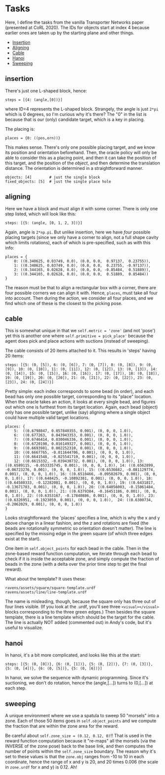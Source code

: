# Tasks

Here, I define the tasks from the vanilla Transporter Networks paper (presented
at CoRL 2020). The IDs for objects start at index 4 because earlier ones are
taken up by the starting plane and other things.

- [Insertion](#insertion)
- [Aligning](#aligning)
- [Cable](#cable)
- [Hanoi](#hanoi)
- [Sweeping](#sweeping)

## insertion

There's just one L-shaped block, hence:

```
steps = [{4: (angle,[0])}]
```

where ID=4 represents the L-shaped block. Strangely, the angle is just `2*pi`
which is 0 degrees, so I'm curious why it's there? The "0" in the list is
because that is our (only) candidate target, which is a key in placing.

The placing is:

```
places = {0: ((pos,orn))}
```

This makes sense. There's only one possible placing target, and we know its
position and orientation beforehand. Then, the oracle policy will only be able
to consider this as a placing point, and then it can take the position of this
target, and the position of the *object*, and then determine the translation
distance. The orientation is determined in a straightforward manner.

```
objects: [4]        # just the single block
fixed_objects: [5]  # just the single place hole
```


## aligning

Here we have a block and must align it with some corner. There is only one step
listed, which will look like this:


```
steps: [{5: (angle, [0, 1, 2, 3])}]
```

Again, angle is `2*np.pi`. But unlike insertion, here we have *four* possible
placing targets (since we only have a corner to align, not a full shape cavity
which limits rotations), each of which is pre-specified, such as with this info:

```
places = {
    0: ((0.340625, 0.03749, 0.0), (0.0, 0.0,  0.97137,  0.23755)),
    1: ((0.340625, 0.03749, 0.0), (0.0, 0.0,  0.23755, -0.97137)),
    2: ((0.344165, 0.02628, 0.0), (0.0, 0.0, -0.85484,  0.51889)),
    3: ((0.344165, 0.02628, 0.0), (0.0, 0.0,  0.51889,  0.85484))
}
```

The reason must be that to align a rectangular box with a corner, there are four
possible corners we can align it with. Hence, `places`, must take all four into
account. Then during the action, we consider all four places, and we find which
one of these is the closest to the picking pose.


## cable

This is somewhat unique in that we `self.metric = 'zone'` (and not 'pose') yet
this is another one where `self.primitive = pick_place'` because the agent does
pick and place actions with suctions (instead of sweeping).

The cable consists of 20 items attached to it. This results in 'steps' having 20
items:


```
steps: [{5: (0, [5]), 6: (0, [6]), 7: (0, [7]), 8: (0, [8]), 9: (0, [9]), 10: (0, [10]), 11: (0, [11]), 12: (0, [12]), 13: (0, [13]), 14: (0, [14]), 15: (0, [15]), 16: (0, [16]), 17: (0, [17]), 18: (0, [18]), 19: (0, [19]), 20: (0, [20]), 21: (0, [21]), 22: (0, [22]), 23: (0, [23]), 24: (0, [24])}]
```

Pretty simple: each index corresponds to some bead (in order), and each bead has
only one possible target, corresponding to its "place" location. When the oracle
takes an action, it looks at every single bead, and figures out which one is
furthest from its target location. Again, each bead (object) only has one
possible target, unlike (say) aligning where a single object could have multiple
valid target locations.

```
places: {
    5:  ((0.6798847, 0.057840355, 0.001), (0, 0, 0, 1.0)),
    6:  ((0.677263,  0.043943353, 0.001), (0, 0, 0, 1.0)),
    7:  ((0.6746414, 0.030046336, 0.001), (0, 0, 0, 1.0)),
    8:  ((0.6720198, 0.016149327, 0.001), (0, 0, 0, 1.0)),
    9:  ((0.6693981, 0.002252310, 0.001), (0, 0, 0, 1.0)),
    10: ((0.6667765, -0.011644706, 0.001), (0, 0, 0, 1.0)),
    11: ((0.6641548, -0.025541719, 0.001), (0, 0, 0, 1.0)),
    12: ((0.6615332, -0.039438732, 0.001), (0, 0, 0, 1.0)), 13: ((0.6589115, -0.053335745, 0.001), (0, 0, 0, 1.0)), 14: ((0.6562899, -0.06723276, 0.001), (0, 0, 0, 1.0)), 15: ((0.6536682, -0.081129774, 0.001), (0, 0, 0, 1.0)), 16: ((0.6510466, -0.09502679, 0.001), (0, 0, 0, 1.0)), 17: ((0.648425, -0.10892381, 0.001), (0, 0, 0, 1.0)), 18: ((0.64580333, -0.12282081, 0.001), (0, 0, 0, 1.0)), 19: ((0.6431817, -0.13671783, 0.001), (0, 0, 0, 1.0)), 20: ((0.64056003, -0.15061484, 0.001), (0, 0, 0, 1.0)), 21: ((0.6379384, -0.16451186, 0.001), (0, 0, 0, 1.0)), 22: ((0.6353167, -0.17840886, 0.001), (0, 0, 0, 1.0)), 23: ((0.6326951, -0.1923059, 0.001), (0, 0, 0, 1.0)),  24: ((0.6300734, -0.2062029, 0.001), (0, 0, 0, 1.0))
}
```

Looks straightforward: the 'places' specifies a line, which is why the x and y
above change in a linear fashion, and the z and rotations are fixed (the beads
are rotationally symmetric so orientation doesn't matter). The line is
specified by the missing edge in the green square (of which three edges exist
at the start).

One item in `self.object_points` for each bead in the cable. Then in the
zone-based reward function computation, we iterate through each bead to check if
it is inside the acceptable zone, and simply compute the fraction of beads in
the zone (with a delta over the prior time step to get the final reward).

What about the template? It uses these:

```
ravens/assets/square/square-template.urdf
ravens/assets/line/line-template.urdf
```

The name is misleading, though, because the square only has three out of four
lines visible. (If you look at the .urdf, you'll see three `<visual></visual>`
blocks corresponding to the three green edges.) Then besides the square
template, there is a line template which should be the target for the cable. The
line is actually NOT added (commented out) in Andy's code, but it's useful to
visualize.

## hanoi

In hanoi, it's a bit more complicated, and looks like this at the start:

```
steps: [{5: (0, [0])}, {6: (0, [1])}, {5: (0, [2])}, {7: (0, [3])}, {5: (0, [4])}, {6: (0, [5])}, {5: (0, [6])}]
```

In hanoi, we solve the sequence with dynamic programming. Since it's suctioning,
we don't do rotation, hence the (angle,[...]) turns to (0,[...]) at each step.

## sweeping

A unique environment where we use a spatula to sweep 50 "morsels" into a zone.
Each of those 50 items goes in `self.object_points` and we compute the fraction
that are within the zone area for the reward.

Be careful about `self.zone_size = (0.12, 0.12, 0)`!! That is used in the reward
function computation because it "re-maps" all the morsels (via the INVERSE of
the zone pose) back to the base link, and then computes the number of points
within the `self.zone_size` boundary. The reason why it's set to these values is
that the `zone.obj` ranges from -10 to 10 in each coordinate, hence the range of
x and y is 20, and 20 times 0.006 (the scale in `zone.urdf` for x and y) is
0.12. Ah!
